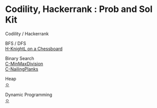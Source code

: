 # Codility, Hackerrank : Prob and Sol Kit

Codility / Hackerrank  

BFS / DFS   
[H-KnightL on a Chessboard](https://github.com/hyoo14/coding-study/blob/main/EngPlatform/Hackerrank_BFS_DFS_KnightL%20on%20a%20Chessboard.ipynb)  

Binary Search  
[C-MinMaxDivision](https://github.com/hyoo14/coding-study/blob/main/EngPlatform/Codility_BinarySearch_MinMaxDivision.ipynb)  
[C-NailingPlanks](https://github.com/hyoo14/coding-study/blob/main/EngPlatform/Codility_BinarySearch_NailingPlanks.ipynb)  
  

Heap   
[ㅇ](ㅇ)  

Dynamic Programming  
[ㅇ](ㅇ)  

